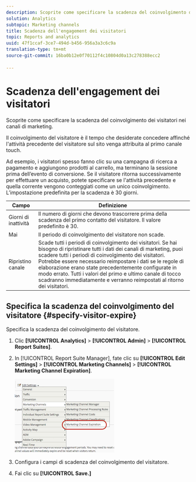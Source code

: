 ```yaml
---
description: Scoprite come specificare la scadenza del coinvolgimento dei visitatori nei canali di marketing.
solution: Analytics
subtopic: Marketing channels
title: Scadenza dell'engagement dei visitatori
topic: Reports and analytics
uuid: 47f1ccaf-3ce7-494d-b456-956a3a3c6c9a
translation-type: tm+mt
source-git-commit: 16ba0b12e0f70112f4c10804d0a13c278388ecc2

---
```



# Scadenza dell'engagement dei visitatori

Scoprite come specificare la scadenza del coinvolgimento dei visitatori nei canali di marketing.

Il coinvolgimento del visitatore è il tempo che desiderate concedere affinché l'attività precedente del visitatore sul sito venga attribuita al primo canale touch.

Ad esempio, i visitatori spesso fanno clic su una campagna di ricerca a pagamento e aggiungono prodotti al carrello, ma terminano la sessione prima dell’evento di conversione. Se il visitatore ritorna successivamente per effettuare un acquisto, potete specificare se l'attività precedente e quella corrente vengono conteggiati come un unico coinvolgimento. L’impostazione predefinita per la scadenza è 30 giorni.

| Campo | Definizione |
|--- |--- |
| Giorni di inattività | Il numero di giorni che devono trascorrere prima della scadenza del primo contatto del visitatore. Il valore predefinito è 30. |
| Mai | Il periodo di coinvolgimento del visitatore non scade. |
| Ripristino canale | Scade tutti i periodi di coinvolgimento dei visitatori.  Se hai bisogno di ripristinare tutti i dati dei canali di marketing, puoi scadere tutti i periodi di coinvolgimento dei visitatori. Potrebbe essere necessario reimpostare i dati se le regole di elaborazione erano state precedentemente configurate in modo errato. Tutti i valori del primo e ultimo canale di tocco scadranno immediatamente e verranno reimpostati al ritorno dei visitatori. |

## Specifica la scadenza del coinvolgimento del visitatore {#specify-visitor-expire}

Specifica la scadenza del coinvolgimento del visitatore.

1. Clic **[!UICONTROL Analytics]** &gt; **[!UICONTROL Admin]** &gt; **[!UICONTROL Report Suites]**.
1. In [!UICONTROL Report Suite Manager], fate clic su **[!UICONTROL Edit Settings]** &gt; **[!UICONTROL Marketing Channels]** &gt; **[!UICONTROL Marketing Channel Expiration]**.

   ![](assets/mchannel_expiration.png)

1. Configura i campi di scadenza del coinvolgimento del visitatore.
1. Fai clic su **[!UICONTROL Save.]**
